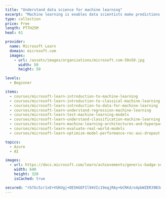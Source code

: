 ```yaml
---
title: "Understand data science for machine learning"
excerpt: "Machine learning is enables data scientists make predictions about objects, people, and the future. This learning path is a high-level introduction to machine learning for people with little or no knowledge of computer science or statistics."
type: collection
price: Free
length: PT7H25M
heat: 61

provider:
  name: Microsoft Learn
  domain: microsoft.com
  images:
    - url: /assets/images/organizations/microsoft.com-50x50.jpg
      width: 50
      height: 50

levels:
  - Beginner

items:
  - courses/microsoft-learn-introduction-to-machine-learning
  - courses/microsoft-learn-introduction-to-classical-machine-learning
  - courses/microsoft-learn-introduction-to-data-for-machine-learning
  - courses/microsoft-learn-understand-regression-machine-learning
  - courses/microsoft-learn-test-machine-learning-models
  - courses/microsoft-learn-understand-classification-machine-learning
  - courses/microsoft-learn-machine-learning-architectures-and-hyperparameters
  - courses/microsoft-learn-evaluate-real-world-models
  - courses/microsoft-learn-optimize-model-performance-roc-auc-dropout

topics:
  - Azure
  - AI

images:
  - url: https://docs.microsoft.com/learn/achievements/generic-badge-social.png
    width: 640
    height: 320
    isCached: true

secured: "rb7Gc5zr1xE+VGKUgj+DESHGEFIl94VIc19eqjRAy+bCRKd/o4pbWZER39B3qihgj3umX2/hQPjbrFocb9TIXYQkuLOWQgHkN1PqzOAwRIxkxDfYIw5PH9TYyXxA2ip6/QOrtii439o072L2jdVHAYrMBl7gtfyUDlAtdLV5O5Z9BOR02Apq5Ogv6H7c0gsLkIO2QDVm0Cm2vJIPUIPhlLl1PBkFpAk50wdyGSeSiQHRhCMOY7LmEQpcOzwRwDgYTO7p2kh+4YbRFdNPw0cEJphwNWlRaHF4qbV3aYxww9AtT5pzb2XBQ4k6TefbhYXJxzchZBnbgrNfuemXnDmhUn7axgupkPoZy8gkHO7Ltl4=;BmfpPivaLvHKMdD55uYWaQ=="
---
```


